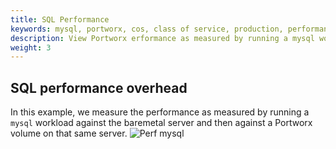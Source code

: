 ```yaml
---
title: SQL Performance
keywords: mysql, portworx, cos, class of service, production, performance, overhead
description: View Portworx erformance as measured by running a mysql workload against the baremetal server and then against a PX volume on that same server.
weight: 3
---
```


## SQL performance overhead
In this example, we measure the performance as measured by running a `mysql` workload against the baremetal server and then against a Portworx volume on that same server.
![Perf mysql](/img/perf-mysql.png)
